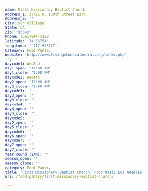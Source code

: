 ```yaml
---
name: First Missionary Baptist Church
Address_1: 37721 N. 100th Street East
Address_2: ''
City: Sun Villiage
State: CA
Zip: '93543'
Phone: (661)944-4128
latitude: '34.56754'
longitude: '-117.953277'
Category: Food Pantry
Website: 'http://www.livingstonecathedral.org/index.php'
'': ''
daycode1: Wed2nd
day1_open: '11:00 AM'
day1_close: '1:00 PM'
daycode2: Wed4th
day2_open: '11:00 AM'
day2_close: '1:00 PM'
daycode3: ''
day3_open: ''
day3_close: ''
daycode4: ''
day4_open: ''
day4_close: ''
daycode5: ''
day5_open: ''
day5_close: ''
daycode6: ''
day6_open: ''
daycode7: ''
day7_open: ''
day7_close: ''
Year_Round (Y/N): ''
season_open: ''
season_close: ''
category: Food Pantry
title: 'First Missionary Baptist Church, Food Oasis Los Angeles'
uri: /food-pantry/first-missionary-baptist-church/

---
```

